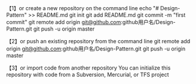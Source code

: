 【1】or create a new repository on the command line
echo "# Design-Pattern" >> README.md
git init
git add README.md
git commit -m "first commit"
git remote add origin git@github.com:github用户名/Design-Pattern.git
git push -u origin master

【2】or push an existing repository from the command line
git remote add origin git@github.com:github用户名/Design-Pattern.git
git push -u origin master


【3】or import code from another repository
You can initialize this repository with code from a Subversion, Mercurial, or TFS project
